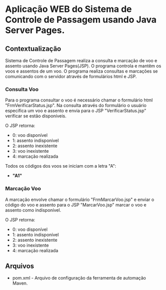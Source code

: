 # Aplicação WEB do Sistema de Controle de Passagem usando Java Server Pages.

## Contextualização

Sistema de Controle de Passagem realiza a consulta e marcação de voo e assento usando Java Server Pages(JSP).
O programa controla e mantêm os voos e assentos de um voo. 
O programa realiza consultas e marcações se comunicando com o servidor através de formulários html e JSP.

### Consulta Voo

Para o programa consultar o voo é necessário chamar o formulário html "FrmVerificarStatus.jsp". 
Na consulta através do formulário o usuário especifica um voo e assento e envia para o JSP "VerificarStatus.jsp" verificar se estão disponíveis. 

O JSP retorna:
 - 0: voo disponível
 - 1: assento indisponível
 - 2: assento inexistente
 - 3: voo inexistente
 - 4: marcação realizada

Todos os códigos dos voos se iniciam com a letra "A":
 - **"A1"**

### Marcação Voo

A marcação envolve chamar o formulário "FrmMarcarVoo.jsp" e enviar o código do voo e assento para o JSP "MarcarVoo.jsp" marcar o voo e assento como indisponível. 

O JSP retorna:
 - 0: voo disponível
 - 1: assento indisponível
 - 2: assento inexistente
 - 3: voo inexistente
 - 4: marcação realizada

## Arquivos

- pom.xml - Arquivo de configuração da ferramenta de automação Maven.